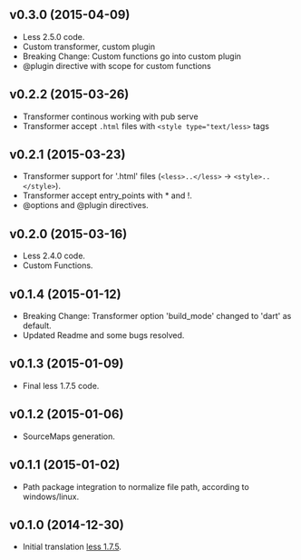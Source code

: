 ## v0.3.0 (2015-04-09)

- Less 2.5.0 code.
- Custom transformer, custom plugin
- Breaking Change: Custom functions go into custom plugin
- @plugin directive with scope for custom functions

## v0.2.2 (2015-03-26)

- Transformer continous working with pub serve
- Transformer accept `.html` files with `<style type="text/less>` tags

## v0.2.1 (2015-03-23)

- Transformer support for '.html' files (`<less>..</less>` -> `<style>..</style>`).
- Transformer accept entry_points with * and !.
- @options and @plugin directives.

## v0.2.0 (2015-03-16)

- Less 2.4.0 code.
- Custom Functions.

## v0.1.4 (2015-01-12)

- Breaking Change: Transformer option 'build_mode' changed to 'dart' as default.
- Updated Readme and some bugs resolved.

## v0.1.3 (2015-01-09)

- Final less 1.7.5 code.

## v0.1.2 (2015-01-06)

- SourceMaps generation.

## v0.1.1 (2015-01-02)

- Path package integration to normalize file path, according to windows/linux.

## v0.1.0 (2014-12-30)

- Initial translation [less 1.7.5](http://lesscss.org/).